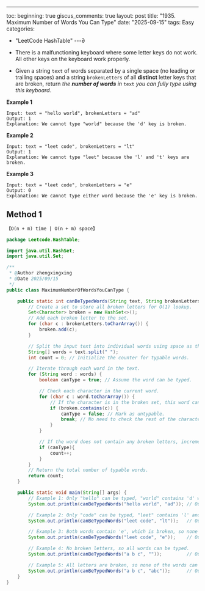 ---
toc:
  beginning: true
giscus_comments: true
layout: post
title: "1935. Maximum Number of Words You Can Type"
date: "2025-09-15"
tags: Easy
categories:
  - "LeetCode HashTable"
---∂

- There is a malfunctioning keyboard where some letter keys do not work. All other keys on the keyboard work properly.
- Given a string `text` of words separated by a single space (no leading or trailing spaces) and a string `brokenLetters` of all **distinct** letter keys that are broken, return *the **number of words** in* `text` *you can fully type using this keyboard*.

**Example 1**

```
Input: text = "hello world", brokenLetters = "ad"
Output: 1
Explanation: We cannot type "world" because the 'd' key is broken.
```

**Example 2**

```
Input: text = "leet code", brokenLetters = "lt"
Output: 1
Explanation: We cannot type "leet" because the 'l' and 't' keys are broken.
```

**Example 3**

```
Input: text = "leet code", brokenLetters = "e"
Output: 0
Explanation: We cannot type either word because the 'e' key is broken.
```

## Method 1

```tex
【O(n + m) time | O(n + m) space】
```

```java
package Leetcode.HashTable;

import java.util.HashSet;
import java.util.Set;

/**
 * @Author zhengxingxing
 * @Date 2025/09/15
 */
public class MaximumNumberOfWordsYouCanType {

    public static int canBeTypedWords(String text, String brokenLetters) {
        // Create a set to store all broken letters for O(1) lookup.
        Set<Character> broken = new HashSet<>();
        // Add each broken letter to the set.
        for (char c : brokenLetters.toCharArray()) {
            broken.add(c);
        }

        // Split the input text into individual words using space as the delimiter.
        String[] words = text.split(" ");
        int count = 0; // Initialize the counter for typable words.

        // Iterate through each word in the text.
        for (String word : words) {
            boolean canType = true; // Assume the word can be typed.

            // Check each character in the current word.
            for (char c : word.toCharArray()) {
                // If the character is in the broken set, this word cannot be typed.
                if (broken.contains(c)) {
                    canType = false; // Mark as untypable.
                    break; // No need to check the rest of the characters in this word.
                }
            }

            // If the word does not contain any broken letters, increment the counter.
            if (canType){
                count++;
            }
        }
        // Return the total number of typable words.
        return count;
    }

    public static void main(String[] args) {
        // Example 1: Only "hello" can be typed, "world" contains 'd' which is broken.
        System.out.println(canBeTypedWords("hello world", "ad")); // Output: 1

        // Example 2: Only "code" can be typed, "leet" contains 'l' and 't' which are broken.
        System.out.println(canBeTypedWords("leet code", "lt"));   // Output: 1

        // Example 3: Both words contain 'e', which is broken, so none can be typed.
        System.out.println(canBeTypedWords("leet code", "e"));    // Output: 0

        // Example 4: No broken letters, so all words can be typed.
        System.out.println(canBeTypedWords("a b c", ""));         // Output: 3

        // Example 5: All letters are broken, so none of the words can be typed.
        System.out.println(canBeTypedWords("a b c", "abc"));      // Output: 0
    }
}

```





